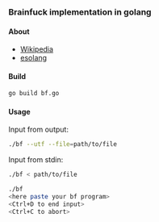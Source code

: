 ### Brainfuck implementation in golang
#### About
- [Wikipedia](https://en.wikipedia.org/wiki/Brainfuck)
- [esolang](https://esolangs.org/wiki/Brainfuck)

#### Build
```sh
go build bf.go
```

#### Usage
Input from output:
```sh
./bf --utf --file=path/to/file
```

Input from stdin:
```sh
./bf < path/to/file
```
```sh
./bf
<here paste your bf program>
<Ctrl+D to end input>
<Ctrl+C to abort>
```